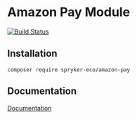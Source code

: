 # Amazon Pay Module

[![Build Status](https://travis-ci.org/spryker-eco/amazon-pay.svg?branch=feature/ECO-807-travis-ci)](https://travis-ci.org/spryker-eco/amazon-pay)

## Installation

```
composer require spryker-eco/amazon-pay
```

## Documentation

[Documentation](https://academy.spryker.com/developing_with_spryker/3rd-party_integration/amazonpay/integration_payment_amazon_pay.html)
